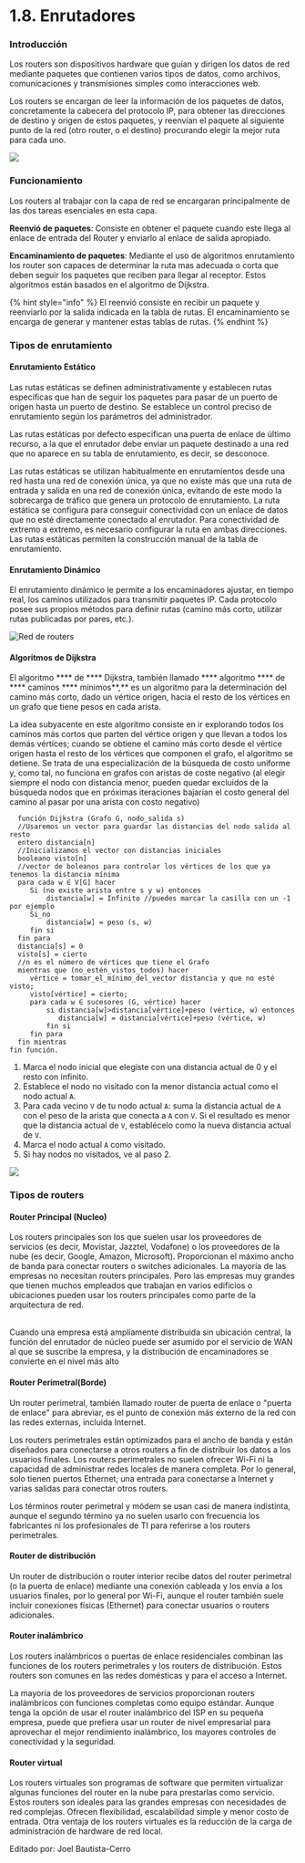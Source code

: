 # 1.8. Enrutadores

### Introducción

Los routers son dispositivos hardware que guían y dirigen los datos de red mediante paquetes que contienen varios tipos de datos, como archivos, comunicaciones y transmisiones simples como interacciones web.

Los routers se encargan de leer la información de los paquetes de datos, concretamente la cabecera del protocolo IP, para obtener las direcciones de destino y origen de estos paquetes, y reenvían el paquete al siguiente punto de la red (otro router, o el destino) procurando elegir la mejor ruta para cada uno.

![](https://upload.wikimedia.org/wikipedia/commons/thumb/d/d6/OSI\_model\_router.png/440px-OSI\_model\_router.png)

### Funcionamiento

Los routers al trabajar con la capa de red se encargaran principalmente de las dos tareas esenciales en esta capa.

**Reenvió de paquetes**: Consiste en obtener el paquete cuando este llega al enlace de entrada del Router y enviarlo al enlace de salida apropiado.

**Encaminamiento de paquetes**: Mediante el uso de algoritmos enrutamiento los router son capaces de determinar la ruta mas adecuada o corta que deben seguir los paquetes que reciben para llegar al receptor. Estos algoritmos están basados en el algoritmo de Dijkstra.

{% hint style="info" %}
El reenvió consiste en recibir un paquete y reenviarlo por la salida indicada en la tabla de rutas. El encaminamiento se encarga de generar y mantener estas tablas de rutas.
{% endhint %}

### Tipos de enrutamiento

#### Enrutamiento Estático

Las rutas estáticas se definen administrativamente y establecen rutas específicas que han de seguir los paquetes para pasar de un puerto de origen hasta un puerto de destino. Se establece un control preciso de enrutamiento según los parámetros del administrador.

Las rutas estáticas por defecto especifican una puerta de enlace de último recurso, a la que el enrutador debe enviar un paquete destinado a una red que no aparece en su tabla de enrutamiento, es decir, se desconoce.

Las rutas estáticas se utilizan habitualmente en enrutamientos desde una red hasta una red de conexión única, ya que no existe más que una ruta de entrada y salida en una red de conexión única, evitando de este modo la sobrecarga de tráfico que genera un protocolo de enrutamiento. La ruta estática se configura para conseguir conectividad con un enlace de datos que no esté directamente conectado al enrutador. Para conectividad de extremo a extremo, es necesario configurar la ruta en ambas direcciones. Las rutas estáticas permiten la construcción manual de la tabla de enrutamiento.

#### Enrutamiento Dinámico

El enrutamiento dinámico le permite a los encaminadores ajustar, en tiempo real, los caminos utilizados para transmitir paquetes IP. Cada protocolo posee sus propios métodos para definir rutas (camino más corto, utilizar rutas publicadas por pares, etc.).

![Red de routers](https://s8182.pcdn.co/wp-content/uploads/2014/07/070214\_1740\_Dynamicrout1.jpg)

#### Algoritmos de Dijkstra

El algoritmo **** de **** Dijkstra, también llamado **** algoritmo **** de **** caminos **** mínimos**,** es un algoritmo para la determinación del camino más corto, dado un vértice origen, hacia el resto de los vértices en un grafo que tiene pesos en cada arista.&#x20;

La idea subyacente en este algoritmo consiste en ir explorando todos los caminos más cortos que parten del vértice origen y que llevan a todos los demás vértices; cuando se obtiene el camino más corto desde el vértice origen hasta el resto de los vértices que componen el grafo, el algoritmo se detiene. Se trata de una especialización de la búsqueda de costo uniforme y, como tal, no funciona en grafos con aristas de coste negativo (al elegir siempre el nodo con distancia menor, pueden quedar excluidos de la búsqueda nodos que en próximas iteraciones bajarían el costo general del camino al pasar por una arista con costo negativo)

```
  función Dijkstra (Grafo G, nodo_salida s)
  //Usaremos un vector para guardar las distancias del nodo salida al resto
  entero distancia[n] 
  //Inicializamos el vector con distancias iniciales
  booleano visto[n] 
  //vector de boleanos para controlar los vértices de los que ya tenemos la distancia mínima
  para cada w ∈ V[G] hacer
     Si (no existe arista entre s y w) entonces
         distancia[w] = Infinito //puedes marcar la casilla con un -1 por ejemplo
     Si_no
         distancia[w] = peso (s, w)
     fin si 
  fin para
  distancia[s] = 0
  visto[s] = cierto
  //n es el número de vértices que tiene el Grafo
  mientras que (no_estén_vistos_todos) hacer 
     vértice = tomar_el_mínimo_del_vector distancia y que no esté visto;
     visto[vértice] = cierto;
     para cada w ∈ sucesores (G, vértice) hacer
         si distancia[w]>distancia[vértice]+peso (vértice, w) entonces
            distancia[w] = distancia[vértice]+peso (vértice, w)
         fin si
     fin para 
  fin mientras
fin función.
```



1. Marca el nodo inicial que elegiste con una distancia actual de 0 y el resto con infinito.
2. Establece el nodo no visitado con la menor distancia actual como el nodo actual `A`.
3. Para cada vecino `V` de tu nodo actual `A`: suma la distancia actual de `A` con el peso de la arista que conecta a `A` con `V`. Si el resultado es menor que la distancia actual de `V`, establécelo como la nueva distancia actual de `V`.
4. Marca el nodo actual `A` como visitado.
5. Si hay nodos no visitados, ve al paso 2.

![](../.gitbook/assets/Dijkstra\_Animation.gif)

### Tipos de routers

#### Router Principal (Nucleo)

Los routers principales son los que suelen usar los proveedores de servicios (es decir, Movistar, Jazztel, Vodafone) o los proveedores de la nube (es decir, Google, Amazon, Microsoft). Proporcionan el máximo ancho de banda para conectar routers o switches adicionales. La mayoría de las empresas no necesitan routers principales. Pero las empresas muy grandes que tienen muchos empleados que trabajan en varios edificios o ubicaciones pueden usar los routers principales como parte de la arquitectura de red.

\
Cuando una empresa está ampliamente distribuida sin ubicación central, la función del enrutador de núcleo puede ser asumido por el servicio de WAN al que se suscribe la empresa, y la distribución de encaminadores se convierte en el nivel más alto

#### Router Perimetral(Borde)

Un router perimetral, también llamado router de puerta de enlace o "puerta de enlace" para abreviar, es el punto de conexión más externo de la red con las redes externas, incluida Internet.

Los routers perimetrales están optimizados para el ancho de banda y están diseñados para conectarse a otros routers a fin de distribuir los datos a los usuarios finales. Los routers perimetrales no suelen ofrecer Wi-Fi ni la capacidad de administrar redes locales de manera completa. Por lo general, solo tienen puertos Ethernet; una entrada para conectarse a Internet y varias salidas para conectar otros routers.

Los términos router perimetral y módem se usan casi de manera indistinta, aunque el segundo término ya no suelen usarlo con frecuencia los fabricantes ni los profesionales de TI para referirse a los routers perimetrales.

#### Router de distribución

Un router de distribución o router interior recibe datos del router perimetral (o la puerta de enlace) mediante una conexión cableada y los envía a los usuarios finales, por lo general por Wi-Fi, aunque el router también suele incluir conexiones físicas (Ethernet) para conectar usuarios o routers adicionales.

#### Router inalámbrico

Los routers inalámbricos o puertas de enlace residenciales combinan las funciones de los routers perimetrales y los routers de distribución. Estos routers son comunes en las redes domésticas y para el acceso a Internet.

La mayoría de los proveedores de servicios proporcionan routers inalámbricos con funciones completas como equipo estándar. Aunque tenga la opción de usar el router inalámbrico del ISP en su pequeña empresa, puede que prefiera usar un router de nivel empresarial para aprovechar el mejor rendimiento inalámbrico, los mayores controles de conectividad y la seguridad.

#### Router virtual

Los routers virtuales son programas de software que permiten virtualizar algunas funciones del router en la nube para prestarlas como servicio. Estos routers son ideales para las grandes empresas con necesidades de red complejas. Ofrecen flexibilidad, escalabilidad simple y menor costo de entrada. Otra ventaja de los routers virtuales es la reducción de la carga de administración de hardware de red local.



Editado por: Joel Bautista-Cerro
